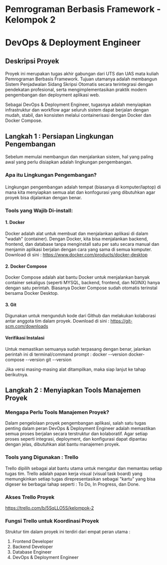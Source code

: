 # Pemrograman Berbasis Framework - Kelompok 2
# DevOps & Deployment Engineer

## Deskripsi Proyek

#### 
Proyek ini merupakan tugas akhir gabungan dari UTS dan UAS mata kuliah Pemrograman Berbasis Framework. Tujuan utamanya adalah membangun Sistem Penjadwalan Sidang Skripsi Otomatis secara terintegrasi dengan pendekatan profesional, serta mengimplementasikan praktik modern pengembangan dan deployment aplikasi web.

Sebagai DevOps & Deployment Engineer, tugasnya adalah menyiapkan infrastruktur dan workflow agar seluruh sistem dapat berjalan dengan mudah, stabil, dan konsisten melalui containerisasi dengan Docker dan Docker Compose.

## Langkah 1 : Persiapan Lingkungan Pengembangan

####
Sebelum memulai membangun dan menjalankan sistem, hal yang paling awal yang perlu disiapkan adalah lingkungan pengembangan. 

### Apa itu Lingkungan Pengembangan?

####
Lingkungan pengembangan adalah tempat (biasanya di komputer/laptop) di mana kita menyiapkan semua alat dan konfogurasi yang dibutuhkan agar proyek bisa dijalankan dengan benar.

### Tools yang Wajib Di-install:
#### 1. Docker
Docker adalah alat untuk membuat dan menjalankan aplikasi di dalam "wadah" (container). Dengan Docker, kita bisa menjalankan backend, frontend, dan database tanpa menginstall satu per satu secara manual dan menjamin aplikasi berjalan dengan cara yang sama di semua komputer.
Download di sini : https://www.docker.com/products/docker-desktop

#### 2. Docker Compose
Docker Compose adalah alat bantu Docker untuk menjalankan banyak container sekaligus (seperti MYSQL, backend, frontend, dan NGINX) hanya dengan satu perintah. Biasanya Docker Compose sudah otomatis terinstal bersama Docker Desktop.

#### 3. Git 
Digunakan untuk mengunduh kode dari Github dan melakukan kolaborasi antar anggota tim dalam proyek. 
Download di sini : https://git-scm.com/downloads

#### Verifikasi Instalasi
Untuk memastikan semuanya sudah terpasang dengan benar, jalankan perintah ini di terminal/command prompt :
docker --version
docker-compose --version
git --version

Jika versi masing-masing alat ditampilkan, maka siap lanjut ke tahap berikutnya. 

## Langkah 2 : Menyiapkan Tools Manajemen Proyek

### Mengapa Perlu Tools Manajemen Proyek?
Dalam pengelolaan proyek pengembangan aplikasi, salah satu tugas penting dalam peran DevOps & Deployment Engineer adalah memastikan semua proses berjalan secara terstruktur dan kolaboratif. Agar setiap proses seperti integrasi, deployment, dan konfigurasi dapat dipantau dengan jelas, dibutuhkan alat bantu manajemen proyek.

### Tools yang Digunakan : Trello
Trello dipilih sebagai alat bantu utama untuk mengatur dan memantau setiap tugas tim.
Trello adalah papan kerja visual (visual task board) yang memungkinkan setiap tugas direpresentasikan sebagai "kartu" yang bisa digeser ke berbagai tahap seperti : To Do, In Progress, dan Done.

### Akses Trello Proyek
https://trello.com/b/5SqLLO5S/kelompok-2

### Fungsi Trello untuk Koordinasi Proyek 
Struktur tim dalam proyek ini terdiri dari empat peran utama : 
1. Frontend Developer
2. Backend Developer
3. Database Engineer
4. DevOps & Deployment Engineer

